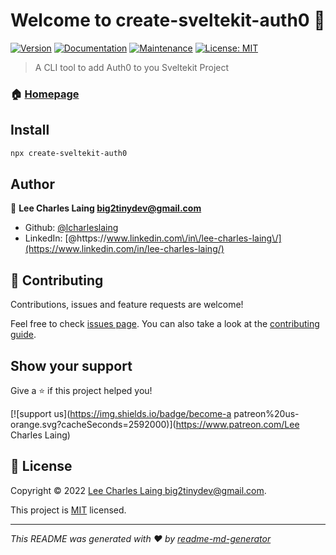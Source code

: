 # Welcome to create-sveltekit-auth0 👋
[![Version](https://img.shields.io/npm/v/create-sveltekit-auth0.svg)](https://www.npmjs.com/package/create-sveltekit-auth0)
[![Documentation](https://img.shields.io/badge/documentation-yes-brightgreen.svg)](https://github.com/lcharleslaing/create-sveltekit-auth0#readme)
[![Maintenance](https://img.shields.io/badge/Maintained%3F-yes-green.svg)](https://github.com/lcharleslaing/create-sveltekit-auth0/graphs/commit-activity)
[![License: MIT](https://img.shields.io/github/license/lcharleslaing/create-sveltekit-auth0)](https://github.com/lcharleslaing/create-sveltekit-auth0/blob/master/LICENSE)

> A CLI tool to add Auth0 to you Sveltekit Project

### 🏠 [Homepage](https://github.com/lcharleslaing/create-sveltekit-auth0)

## Install

```sh
npx create-sveltekit-auth0
```

## Author

👤 **Lee Charles Laing <big2tinydev@gmail.com>**

* Github: [@lcharleslaing](https://github.com/lcharleslaing)
* LinkedIn: [@https:\/\/www.linkedin.com\/in\/lee-charles-laing\/](https://www.linkedin.com/in/lee-charles-laing/)

## 🤝 Contributing

Contributions, issues and feature requests are welcome!

Feel free to check [issues page](https://github.com/lcharleslaing/create-sveltekit-auth0/issues). You can also take a look at the [contributing guide](https://github.com/lcharleslaing/create-sveltekit-auth0/blob/master/CONTRIBUTING.md).

## Show your support

Give a ⭐️ if this project helped you!

[![support us](https://img.shields.io/badge/become-a patreon%20us-orange.svg?cacheSeconds=2592000)](https://www.patreon.com/Lee Charles Laing)


## 📝 License

Copyright © 2022 [Lee Charles Laing <big2tinydev@gmail.com>](https://github.com/lcharleslaing).

This project is [MIT](https://github.com/lcharleslaing/create-sveltekit-auth0/blob/master/LICENSE) licensed.

***
_This README was generated with ❤️ by [readme-md-generator](https://github.com/kefranabg/readme-md-generator)_